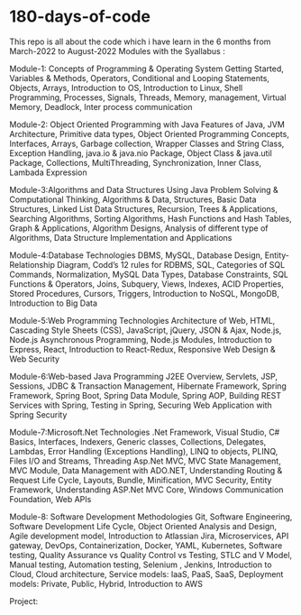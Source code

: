 # 180-days-of-code

This repo is all about the code which i have learn in the 6 months from March-2022 to August-2022
Modules with the Syallabus : 

Module-1: Concepts of Programming & Operating System
Getting Started, Variables & Methods, Operators, Conditional 
and Looping Statements, Objects, Arrays, Introduction to OS, 
Introduction to Linux, Shell Programming, Processes, Signals, 
Threads, Memory, management, Virtual Memory, Deadlock, Inter 
process communication

Module-2: Object Oriented Programming with Java
Features of Java, JVM Architecture, Primitive data types, Object 
Oriented Programming Concepts, Interfaces, Arrays, Garbage collection,
Wrapper Classes and String Class, Exception Handling, java.io & java.nio
Package, Object Class & java.util Package, Collections, MultiThreading, 
Synchronization, Inner Class, Lambada Expression


Module-3:Algorithms and Data Structures Using Java
Problem Solving & Computational Thinking, Algorithms & Data, Structures, 
Basic Data Structures, Linked List Data Structures, Recursion, Trees & 
Applications, Searching Algorithms, Sorting Algorithms, Hash Functions 
and Hash Tables, Graph & Applications, Algorithm Designs, Analysis of 
different type of Algorithms, Data Structure Implementation and Applications

Module-4:Database Technologies
DBMS, MySQL, Database Design, Entity-Relationship Diagram, Codd’s 
12 rules for RDBMS, SQL, Categories of SQL Commands, Normalization, 
MySQL Data Types, Database Constraints, SQL Functions & Operators, 
Joins, Subquery, Views, Indexes, ACID Properties, Stored Procedures, 
Cursors, Triggers, Introduction to NoSQL, MongoDB, Introduction to Big Data

Module-5:Web Programming Technologies
Architecture of Web, HTML, Cascading Style Sheets (CSS), JavaScript, 
jQuery, JSON & Ajax, Node.js, Node.js Asynchronous Programming, Node.js 
Modules, Introduction to Express, React, Introduction to React-Redux, 
Responsive Web Design & Web Security


Module-6:Web-based Java Programming
J2EE Overview, Servlets, JSP, Sessions, JDBC & Transaction Management, 
Hibernate Framework, Spring Framework, Spring Boot, Spring Data Module, 
Spring AOP, Building REST Services with Spring, Testing in Spring, Securing 
Web Application with Spring Security

Module-7:Microsoft.Net Technologies
.Net Framework, Visual Studio, C# Basics, Interfaces, Indexers, 
Generic classes, Collections, Delegates, Lambdas, Error Handling 
(Exceptions Handling), LINQ to objects, PLINQ, Files I/O and Streams, 
Threading Asp.Net MVC, MVC State Management, MVC Module, Data Management 
with ADO.NET, Understanding Routing & Request Life Cycle, Layouts, Bundle, 
Minification, MVC Security, Entity Framework, Understanding ASP.Net MVC Core, 
Windows Communication Foundation, Web APIs

Module-8: Software Development Methodologies
Git, Software Engineering, Software Development Life Cycle, Object 
Oriented Analysis and Design, Agile development model, Introduction 
to Atlassian Jira, Microservices, API gateway, DevOps, Containerization, 
Docker, YAML, Kubernetes, Software testing, Quality Assurance vs Quality 
Control vs Testing, STLC and V Model, Manual testing, Automation testing, 
Selenium , Jenkins, Introduction to Cloud, Cloud architecture, Service 
models: IaaS, PaaS, SaaS, Deployment models: Private, Public, Hybrid, 
Introduction to AWS

Project:
